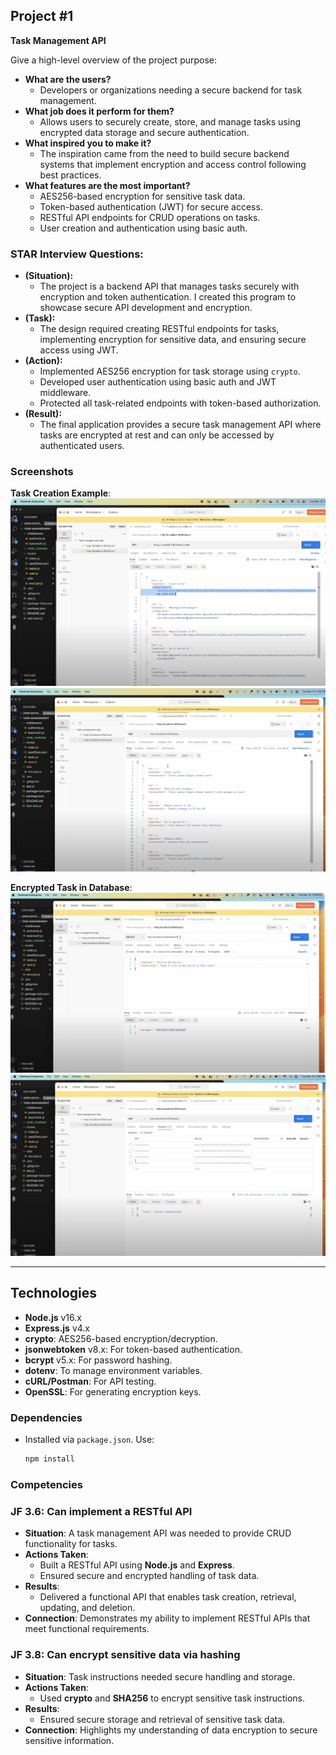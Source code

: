 ## Project #1
**Task Management API**

Give a high-level overview of the project purpose:
- **What are the users?** 
  - Developers or organizations needing a secure backend for task management.
- **What job does it perform for them?** 
  - Allows users to securely create, store, and manage tasks using encrypted data storage and secure authentication.
- **What inspired you to make it?** 
  - The inspiration came from the need to build secure backend systems that implement encryption and access control following best practices.
- **What features are the most important?**
  - AES256-based encryption for sensitive task data.
  - Token-based authentication (JWT) for secure access.
  - RESTful API endpoints for CRUD operations on tasks.
  - User creation and authentication using basic auth.

### STAR Interview Questions:
- **(Situation):**
  - The project is a backend API that manages tasks securely with encryption and token authentication. I created this program to showcase secure API development and encryption.
- **(Task):**
  - The design required creating RESTful endpoints for tasks, implementing encryption for sensitive data, and ensuring secure access using JWT.
- **(Action):**
  - Implemented AES256 encryption for task storage using `crypto`.
  - Developed user authentication using basic auth and JWT middleware.
  - Protected all task-related endpoints with token-based authorization.
- **(Result):**
  - The final application provides a secure task management API where tasks are encrypted at rest and can only be accessed by authenticated users.

### Screenshots
**Task Creation Example**:
![Task Creation](./img/bk1.png)
![Task Creation](./img/bk2.png)


**Encrypted Task in Database**:
![Encrypted Task](./img/bk3.png)
![Task Creation](./img/bk4.png)

---

## Technologies
- **Node.js** v16.x
- **Express.js** v4.x
- **crypto**: AES256-based encryption/decryption.
- **jsonwebtoken** v8.x: For token-based authentication.
- **bcrypt** v5.x: For password hashing.
- **dotenv**: To manage environment variables.
- **cURL/Postman**: For API testing.
- **OpenSSL**: For generating encryption keys.

### Dependencies
- Installed via `package.json`. Use:
  ```bash
  npm install


### Competencies

### JF 3.6: Can implement a RESTful API
- **Situation**: A task management API was needed to provide CRUD functionality for tasks.
- **Actions Taken**:
  - Built a RESTful API using **Node.js** and **Express**.
  - Ensured secure and encrypted handling of task data.
- **Results**:
  - Delivered a functional API that enables task creation, retrieval, updating, and deletion.
- **Connection**: Demonstrates my ability to implement RESTful APIs that meet functional requirements.

### JF 3.8: Can encrypt sensitive data via hashing
- **Situation**: Task instructions needed secure handling and storage.
- **Actions Taken**:
  - Used **crypto** and **SHA256** to encrypt sensitive task instructions.
- **Results**:
  - Ensured secure storage and retrieval of sensitive task data.
- **Connection**: Highlights my understanding of data encryption to secure sensitive information.